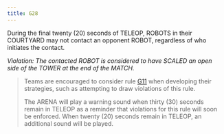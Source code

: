 ```yaml
---
title: G28
---
```

During the final twenty (20) seconds of TELEOP, ROBOTS in their COURTYARD may not contact an opponent ROBOT, regardless of who initiates the contact.

_Violation: The contacted ROBOT is considered to have SCALED an open side of the TOWER at the end of the MATCH._

>Teams are encouraged to consider rule [G11](g11) when developing their strategies, such as attempting to draw violations of this rule.
>
>The ARENA will play a warning sound when thirty (30) seconds remain in TELEOP as a reminder that violations for this rule will soon be enforced. When twenty (20) seconds remain in TELEOP, an additional sound will be played.
